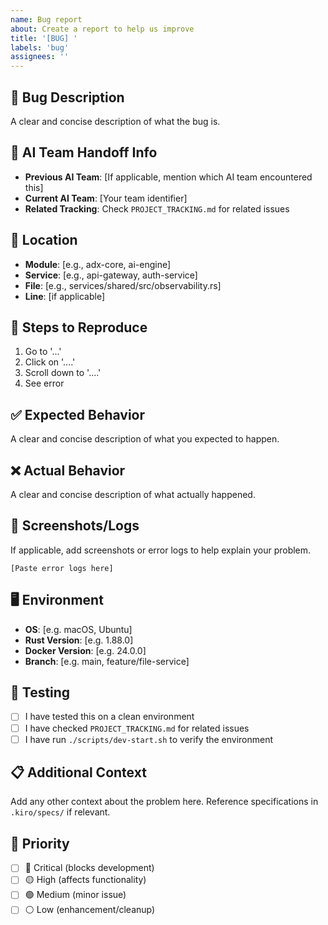 ```yaml
---
name: Bug report
about: Create a report to help us improve
title: '[BUG] '
labels: 'bug'
assignees: ''
---
```


## 🐛 Bug Description
A clear and concise description of what the bug is.

## 🔄 AI Team Handoff Info
- **Previous AI Team**: [If applicable, mention which AI team encountered this]
- **Current AI Team**: [Your team identifier]
- **Related Tracking**: Check `PROJECT_TRACKING.md` for related issues

## 📍 Location
- **Module**: [e.g., adx-core, ai-engine]
- **Service**: [e.g., api-gateway, auth-service]
- **File**: [e.g., services/shared/src/observability.rs]
- **Line**: [if applicable]

## 🔄 Steps to Reproduce
1. Go to '...'
2. Click on '....'
3. Scroll down to '....'
4. See error

## ✅ Expected Behavior
A clear and concise description of what you expected to happen.

## ❌ Actual Behavior
A clear and concise description of what actually happened.

## 📸 Screenshots/Logs
If applicable, add screenshots or error logs to help explain your problem.

```
[Paste error logs here]
```

## 🖥 Environment
- **OS**: [e.g. macOS, Ubuntu]
- **Rust Version**: [e.g. 1.88.0]
- **Docker Version**: [e.g. 24.0.0]
- **Branch**: [e.g. main, feature/file-service]

## 🧪 Testing
- [ ] I have tested this on a clean environment
- [ ] I have checked `PROJECT_TRACKING.md` for related issues
- [ ] I have run `./scripts/dev-start.sh` to verify the environment

## 📋 Additional Context
Add any other context about the problem here. Reference specifications in `.kiro/specs/` if relevant.

## 🎯 Priority
- [ ] 🔴 Critical (blocks development)
- [ ] 🟡 High (affects functionality)
- [ ] 🟢 Medium (minor issue)
- [ ] ⚪ Low (enhancement/cleanup)